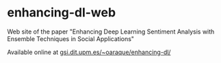 # enhancing-dl-web
Web site of the paper "Enhancing Deep Learning Sentiment Analysis with Ensemble Techniques in Social Applications"

Available online at [gsi.dit.upm.es/~oaraque/enhancing-dl/](http://gsi.dit.upm.es/~oaraque/enhancing-dl/)
